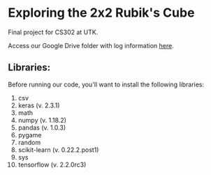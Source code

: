 # Exploring the 2x2 Rubik's Cube
Final project for CS302 at UTK.

Access our Google Drive folder with log information [here].

[here]: https://drive.google.com/drive/folders/1hIw_WaZPfqpyH6AnfTdHOG10UUI7ogju?usp=sharing

## Libraries:
Before running our code, you'll want to install the following libraries:

1. csv 
2. keras (v. 2.3.1)
3. math  
4. numpy (v. 1.18.2)
5. pandas (v. 1.0.3)
6. pygame
7. random
8. scikit-learn (v. 0.22.2.post1)
9. sys
10. tensorflow (v. 2.2.0rc3)

